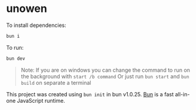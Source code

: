 # unowen

To install dependencies:

```bash
bun i
```
To run:

```bash
bun dev
```
> Note: If you are on windows you can change the command to run on the background with `start /b command`
> Or just run `bun start` and `bun build` on separate a terminal

This project was created using `bun init` in bun v1.0.25. [Bun](https://bun.sh) is a fast all-in-one JavaScript runtime.
